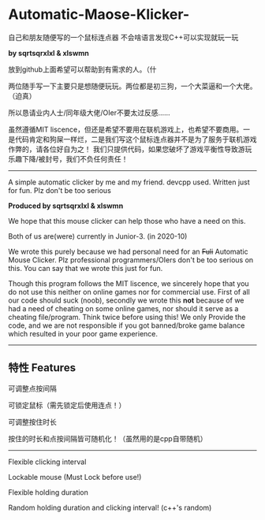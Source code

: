 # Automatic-Maose-Klicker-
自己和朋友随便写的一个鼠标连点器 不会啥语言发现C++可以实现就玩一玩 

**by sqrtsqrxlxl & xlswmn**

放到github上面希望可以帮助到有需求的人。（什

两位随手写一下主要只是想随便玩玩。两位都是初三狗，一个大菜逼和一个大佬。（迫真）

所以恳请业内人士/同年级大佬/OIer不要太过反感……

虽然遵循MIT liscence，但还是希望不要用在联机游戏上，也希望不要商用。一是代码肯定和狗屎一样烂，二是我们写这个鼠标连点器并不是为了服务于联机游戏作弊的，请各位好自为之！
我们只提供代码，如果您破坏了游戏平衡性导致游玩乐趣下降/被封号，我们不负任何责任！

***

A simple automatic clicker by me and my friend. devcpp used. Written just for fun. Plz don't be too serious

**Produced by sqrtsqrxlxl & xlswmn**

We hope that this mouse clicker can help those who have a need on this.

Both of us are(were) currently in Junior-3. (in 2020-10)

We wrote this purely because we had personal need for an ~~Fuli~~ Automatic Mouse Clicker. Plz professional programmers/OIers don't be too serious on this. You can say that we wrote this just for fun.

Though this program follows the MIT liscence, we sincerely hope that you do not use this neither on online games nor for commercial use. 
First of all our code should suck (noob), secondly we wrote this **not** because of we had a need of cheating on some online games, nor should it serve as a cheating file/program. Think twice before using this! We only Provide the code, and we are not responsible if you got banned/broke game balance which resulted in your poor game experience.

***

## 特性 Features

可调整点按间隔

可锁定鼠标（需先锁定后使用连点！）

可调整按住时长

按住的时长和点按间隔皆可随机化！（虽然用的是cpp自带随机）

***

Flexible clicking interval

Lockable mouse (Must Lock before use!)

Flexible holding duration

Random holding duration and clicking interval! (c++'s random)
